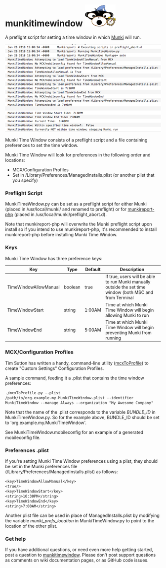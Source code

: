 # munkitimewindow <img src="https://github.com/DCoobs/munkitimewindow/blob/master/munkitimewindow.png" width="100" height="70" />
A preflight script for setting a time window in which [Munki](https://github.com/munki/munki) will run.  

![](https://github.com/DCoobs/munkitimewindow/blob/master/munkitimewindowscreen.png)

Munki Time Window consists of a preflight script and a file containing preferences to set the time window.

Munki Time Window will look for preferences in the following order and locations:  
- MCX/Configuration Profiles  
- Set in /Library/Preferences/ManagedInstalls.plist (or another plist that you specify)   

### Preflight Script
MunkiTimeWindow.py can be set as a preflight script for either Munki (placed in /usr/local/munki/ and renamed to preflight) or for [munkireport-php](https://github.com/munkireport/munkireport-php) (placed in /usr/local/munki/preflight_abort.d).

Note that munkireport-php will overwrite the Munki preflight script upon install so if you intend to use munkireport-php, it's recommended to install munkireport-php before installing Munki Time Window.

### Keys
Munki Time Window has three preference keys:

| Key | Type | Default | Description |
| --- | -------- | ------- | ----------- |
| TimeWindowAllowManual | boolean | true | If true, users will be able to run Munki manually outside the set time window (both MSC and from Terminal |
| TimeWindowStart | string | 1:00AM | Time at which Munki Time Window will begin allowing Munki to run |
| TimeWindowEnd | string | 5:00AM | Time at which Munki Time Window will begin preventing Munki from running |

### MCX/Configuration Profiles
Tim Sutton has written a handy, command-line utility ([mcxToProfile](https://github.com/timsutton/mcxToProfile)) to create "Custom Settings" Configuration Profiles.

A sample command, feeding it a .plist that contains the time window preferences:
```
./mcxToProfile.py --plist /path/to/org.example.my.MunkiTimeWindow.plist --identifier MunkiTimeWindow --manage Always --organization "My Awesome Company"
```
Note that the name of the .plist corresponds to the variable *BUNDLE_ID* in MunkiTimeWindow.py. So for the example above, BUNDLE_ID should be set to 'org.example.my.MunkiTimeWindow'.

See MunkiTimeWindow.mobileconfig for an example of a generated mobileconfig file.  

### Preferences .plist
If you're setting Munki Time Window preferences using a plist, they should be set in the Munki preferences file (/Library/Preferences/ManagedInstalls.plist) as follows:
```
<key>TimeWindowAllowManual</key>
<true/>
<key>TimeWindowStart</key>
<string>10:30PM</string>
<key>TimeWindowEnd</key>
<string>7:00AM</string>
```
  
Another plist file can be used in place of ManagedInstalls.plist by modifying the variable *munki_prefs_location* in MunkiTimeWindow.py to point to the location of the other plist.

### Get help
If you have additional questions, or need even more help getting started, post a question to [munkitimewindow](https://groups.google.com/group/munkitimewindow). Please don't post support questions as comments on wiki documentation pages, or as GitHub code issues.
